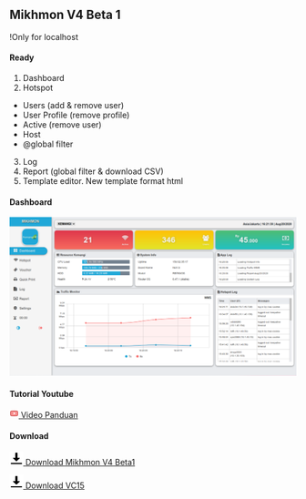 ## Mikhmon V4 Beta 1

!Only for localhost

#### Ready
1. Dashboard
2. Hotspot
  - Users (add & remove user)
  - User Profile (remove profile)
  - Active (remove user)
  - Host
  - @global filter
3. Log 
4. Report (global filter & download CSV)
5. Template editor. New template format html

#### Dashboard

![MIKHMON V4B1](./img/mikhmonv4b1.png "MIKHMON V4B1")

#### Tutorial Youtube

[![](./assets/img/video.png) Video Panduan](https://youtu.be/LqIGkT4VvIo)
  

#### Download

[![Download Mikhmon V4 Beta1](./assets/img/download.png) Download Mikhmon V4 Beta1](https://drive.google.com/file/d/1Wxds4MNwdIASAGci6Ne5iLfHufmEoupd/view?usp=sharing)

[![Download Mikhmon V4 Beta1](./assets/img/download.png) Download VC15](https://www.microsoft.com/en-us/download/details.aspx?id=48145)

